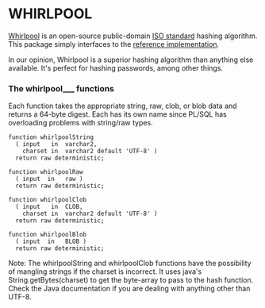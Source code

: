# WHIRLPOOL

[Whirlpool](http://en.wikipedia.org/wiki/Whirlpool_(cryptography)) is an open-source 
public-domain [ISO standard](http://www.iso.org/iso/catalogue_detail?csnumber=39876) 
hashing algorithm. This package simply interfaces to the 
[reference implementation](http://www.larc.usp.br/~pbarreto/WhirlpoolPage.html).

In our opinion, Whirlpool is a superior hashing algorithm than anything else 
available. It's perfect for hashing passwords, among other things.

### The whirlpool___ functions

Each function takes the appropriate string, raw, clob, or blob data and returns
a 64-byte digest. Each has its own name since PL/SQL has overloading problems
with string/raw types.

    function whirlpoolString
      ( input   in  varchar2,
        charset in  varchar2 default 'UTF-8' )
      return raw deterministic;

    function whirlpoolRaw
      ( input  in   raw )
      return raw deterministic;

    function whirlpoolClob
      ( input   in  CLOB,
        charset in  varchar2 default 'UTF-8' )
      return raw deterministic;

    function whirlpoolBlob
      ( input  in   BLOB )
      return raw deterministic;


Note: The whirlpoolString and whirlpoolClob functions have the possibility of
mangling strings if the charset is incorrect. It uses java's
String.getBytes(charset) to get the byte-array to pass to the hash function.
Check the Java documentation if you are dealing with anything other than UTF-8.
